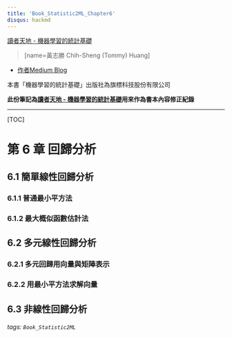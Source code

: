 ```yaml
---
title: 'Book_Statistic2ML_Chapter6'
disqus: hackmd
---
```

[讀者天地 - 機器學習的統計基礎](https://hackmd.io/@TommyHuang/book_statistics2ML)
> [name=黃志勝 Chih-Sheng (Tommy) Huang]
* [作者Medium Blog](https://chih-sheng-huang821.medium.com/)

本書「機器學習的統計基礎」出版社為旗標科技股份有限公司

**此份筆記為[讀者天地 - 機器學習的統計基礎](https://hackmd.io/@TommyHuang/book_statistics2ML)用來作為書本內容修正紀錄**

---
[TOC]

# 第 6 章 回歸分析
## 6.1 簡單線性回歸分析
### 6.1.1 普通最小平方法
### 6.1.2 最大概似函數估計法
## 6.2 多元線性回歸分析
### 6.2.1 多元回歸用向量與矩陣表示
### 6.2.2 用最小平方法求解向量
## 6.3 非線性回歸分析

###### tags: `Book_Statistic2ML`
